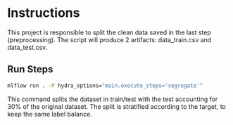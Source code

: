 # Instructions

This project is responsible to split the clean data saved in the last step (preprocessing). The script will produce 2 artifacts: data_train.csv and data_test.csv.

## Run Steps

```bash
mlflow run . -P hydra_options="main.execute_steps='segregate'"
```

This command splits the dataset in train/test with the test accounting for 30% of the original dataset. The split is stratified according to the target, to keep the same label balance.
